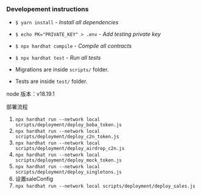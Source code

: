 ### Developement instructions
- `$ yarn install` - _Install all dependencies_
- `$ echo PK="PRIVATE_KEY" > .env` - _Add testing private key_
- `$ npx hardhat compile` - _Compile all contracts_
- `$ npx hardhat test` - _Run all tests_


- Migrations are inside `scripts/` folder.
- Tests are inside `test/` folder.


node 版本：v18.19.1

部署流程
1. `npx hardhat run --network local scripts/deployment/deploy_boba_token.js`
2. `npx hardhat run --network local scripts/deployment/deploy_c2n_token.js`
3. `npx hardhat run --network local scripts/deployment/deploy_airdrop_c2n.js` 
4. `npx hardhat run --network local scripts/deployment/deploy_mock_token.js`
5. `npx hardhat run --network local scripts/deployment/deploy_singletons.js`
6. 设置saleConfig
7. `npx hardhat run --network local scripts/deployment/deploy_sales.js`
